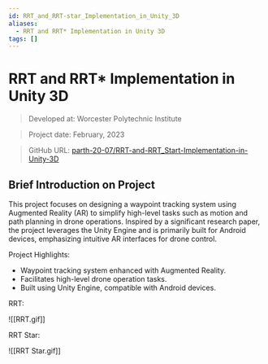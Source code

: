 ```yaml
---
id: RRT_and_RRT-star_Implementation_in_Unity_3D
aliases:
  - RRT and RRT* Implementation in Unity 3D
tags: []
---
```


# RRT and RRT* Implementation in Unity 3D

> Developed at: Worcester Polytechnic Institute

> Project date: February, 2023

> GitHub URL: [parth-20-07/RRT-and-RRT_Start-Implementation-in-Unity-3D](https://github.com/parth-20-07/RRT-and-RRT_Start-Implementation-in-Unity-3D)

## Brief Introduction on Project


This project focuses on designing a waypoint tracking system using Augmented Reality (AR) to simplify high-level tasks such as motion and path planning in drone operations. Inspired by a significant research paper, the project leverages the Unity Engine and is primarily built for Android devices, emphasizing intuitive AR interfaces for drone control.

Project Highlights:

- Waypoint tracking system enhanced with Augmented Reality.
- Facilitates high-level drone operation tasks.
- Built using Unity Engine, compatible with Android devices.

RRT:

![[RRT.gif]]

RRT Star:

![[RRT Star.gif]]
